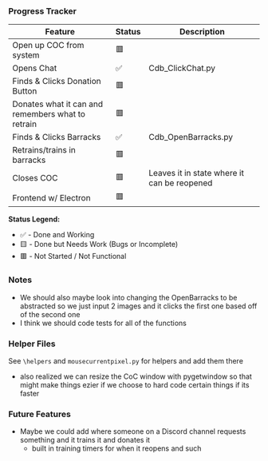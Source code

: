 ### Progress Tracker

| Feature                                           | Status | Description                                 |
| ------------------------------------------------- | ------ | ------------------------------------------- |
| Open up COC from system                           | 🟥     |                                             |
| Opens Chat                                        | ✅     | Cdb_ClickChat.py                            |
| Finds & Clicks Donation Button                    | 🟥     |                                             |
| Donates what it can and remembers what to retrain | 🟥     |                                             |
| Finds & Clicks Barracks                           | ✅     | Cdb_OpenBarracks.py                         |
| Retrains/trains in barracks                       | 🟥     |                                             |
| Closes COC                                        | 🟥     | Leaves it in state where it can be reopened |
| Frontend w/ Electron                              | 🟥     |                                             |

**Status Legend:**

- ✅ - Done and Working
- 🟨 - Done but Needs Work (Bugs or Incomplete)
- 🟥 - Not Started / Not Functional

### Notes

- We should also maybe look into changing the OpenBarracks to be abstracted so we just input 2 images and it clicks the first one based off of the second one
- I think we should code tests for all of the functions

### Helper Files

See `\helpers` and `mousecurrentpixel.py` for helpers and add them there

- also realized we can resize the CoC window with pygetwindow so that might make things ezier if we choose to hard code certain things if its faster

### Future Features

- Maybe we could add where someone on a Discord channel requests something and it trains it and donates it
  - built in training timers for when it reopens and such
